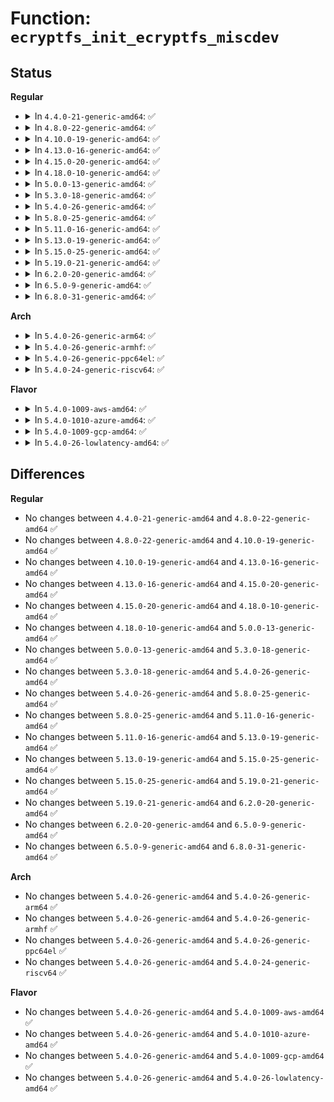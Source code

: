 # Function: <code>ecryptfs_init_ecryptfs_miscdev</code>

## Status
<b>Regular</b>
<ul>
<li>
<details>
<summary>In <code>4.4.0-21-generic-amd64</code>: ✅</summary>

```c
int ecryptfs_init_ecryptfs_miscdev()
```

```json
{
  "name": "ecryptfs_init_ecryptfs_miscdev",
  "collision_type": "Unique Global",
  "inline_type": "No",
  "funcs": [
    {
      "addr": 18446744071595194644,
      "name": "ecryptfs_init_ecryptfs_miscdev",
      "external": true,
      "loc": "fs/ecryptfs/miscdev.c:488",
      "file": "fs/ecryptfs/miscdev.c",
      "inline": "seen, unknown",
      "caller_inline": [],
      "caller_func": [
        "fs/ecryptfs/messaging.c:ecryptfs_init_messaging"
      ]
    }
  ],
  "symbols": [
    {
      "addr": 18446744071595194644,
      "name": "ecryptfs_init_ecryptfs_miscdev",
      "section": ".init.text",
      "bind": "STB_GLOBAL",
      "size": 59
    }
  ]
}
```
</details>
</li>
<li>
<details>
<summary>In <code>4.8.0-22-generic-amd64</code>: ✅</summary>

```c
int ecryptfs_init_ecryptfs_miscdev()
```

```json
{
  "name": "ecryptfs_init_ecryptfs_miscdev",
  "collision_type": "Unique Global",
  "inline_type": "No",
  "funcs": [
    {
      "addr": 18446744071595369758,
      "name": "ecryptfs_init_ecryptfs_miscdev",
      "external": true,
      "loc": "fs/ecryptfs/miscdev.c:488",
      "file": "fs/ecryptfs/miscdev.c",
      "inline": "seen, unknown",
      "caller_inline": [],
      "caller_func": [
        "fs/ecryptfs/messaging.c:ecryptfs_init_messaging"
      ]
    }
  ],
  "symbols": [
    {
      "addr": 18446744071595369758,
      "name": "ecryptfs_init_ecryptfs_miscdev",
      "section": ".init.text",
      "bind": "STB_GLOBAL",
      "size": 59
    }
  ]
}
```
</details>
</li>
<li>
<details>
<summary>In <code>4.10.0-19-generic-amd64</code>: ✅</summary>

```c
int ecryptfs_init_ecryptfs_miscdev()
```

```json
{
  "name": "ecryptfs_init_ecryptfs_miscdev",
  "collision_type": "Unique Global",
  "inline_type": "No",
  "funcs": [
    {
      "addr": 18446744071595618104,
      "name": "ecryptfs_init_ecryptfs_miscdev",
      "external": true,
      "loc": "fs/ecryptfs/miscdev.c:488",
      "file": "fs/ecryptfs/miscdev.c",
      "inline": "seen, unknown",
      "caller_inline": [],
      "caller_func": [
        "fs/ecryptfs/messaging.c:ecryptfs_init_messaging"
      ]
    }
  ],
  "symbols": [
    {
      "addr": 18446744071595618104,
      "name": "ecryptfs_init_ecryptfs_miscdev",
      "section": ".init.text",
      "bind": "STB_GLOBAL",
      "size": 59
    }
  ]
}
```
</details>
</li>
<li>
<details>
<summary>In <code>4.13.0-16-generic-amd64</code>: ✅</summary>

```c
int ecryptfs_init_ecryptfs_miscdev()
```

```json
{
  "name": "ecryptfs_init_ecryptfs_miscdev",
  "collision_type": "Unique Global",
  "inline_type": "No",
  "funcs": [
    {
      "addr": 18446744071596548545,
      "name": "ecryptfs_init_ecryptfs_miscdev",
      "external": true,
      "loc": "fs/ecryptfs/miscdev.c:488",
      "file": "fs/ecryptfs/miscdev.c",
      "inline": "seen, unknown",
      "caller_inline": [],
      "caller_func": [
        "fs/ecryptfs/messaging.c:ecryptfs_init_messaging"
      ]
    }
  ],
  "symbols": [
    {
      "addr": 18446744071596548545,
      "name": "ecryptfs_init_ecryptfs_miscdev",
      "section": ".init.text",
      "bind": "STB_GLOBAL",
      "size": 64
    }
  ]
}
```
</details>
</li>
<li>
<details>
<summary>In <code>4.15.0-20-generic-amd64</code>: ✅</summary>

```c
int ecryptfs_init_ecryptfs_miscdev()
```

```json
{
  "name": "ecryptfs_init_ecryptfs_miscdev",
  "collision_type": "Unique Global",
  "inline_type": "No",
  "funcs": [
    {
      "addr": 18446744071602875933,
      "name": "ecryptfs_init_ecryptfs_miscdev",
      "external": true,
      "loc": "fs/ecryptfs/miscdev.c:484",
      "file": "fs/ecryptfs/miscdev.c",
      "inline": "seen, unknown",
      "caller_inline": [],
      "caller_func": [
        "fs/ecryptfs/messaging.c:ecryptfs_init_messaging"
      ]
    }
  ],
  "symbols": [
    {
      "addr": 18446744071602875933,
      "name": "ecryptfs_init_ecryptfs_miscdev",
      "section": ".init.text",
      "bind": "STB_GLOBAL",
      "size": 64
    }
  ]
}
```
</details>
</li>
<li>
<details>
<summary>In <code>4.18.0-10-generic-amd64</code>: ✅</summary>

```c
int ecryptfs_init_ecryptfs_miscdev()
```

```json
{
  "name": "ecryptfs_init_ecryptfs_miscdev",
  "collision_type": "Unique Global",
  "inline_type": "No",
  "funcs": [
    {
      "addr": 18446744071603049125,
      "name": "ecryptfs_init_ecryptfs_miscdev",
      "external": true,
      "loc": "fs/ecryptfs/miscdev.c:484",
      "file": "fs/ecryptfs/miscdev.c",
      "inline": "seen, unknown",
      "caller_inline": [],
      "caller_func": [
        "fs/ecryptfs/messaging.c:ecryptfs_init_messaging"
      ]
    }
  ],
  "symbols": [
    {
      "addr": 18446744071603049125,
      "name": "ecryptfs_init_ecryptfs_miscdev",
      "section": ".init.text",
      "bind": "STB_GLOBAL",
      "size": 64
    }
  ]
}
```
</details>
</li>
<li>
<details>
<summary>In <code>5.0.0-13-generic-amd64</code>: ✅</summary>

```c
int ecryptfs_init_ecryptfs_miscdev()
```

```json
{
  "name": "ecryptfs_init_ecryptfs_miscdev",
  "collision_type": "Unique Global",
  "inline_type": "No",
  "funcs": [
    {
      "addr": 18446744071604848382,
      "name": "ecryptfs_init_ecryptfs_miscdev",
      "external": true,
      "loc": "fs/ecryptfs/miscdev.c:484",
      "file": "fs/ecryptfs/miscdev.c",
      "inline": "seen, unknown",
      "caller_inline": [],
      "caller_func": [
        "fs/ecryptfs/messaging.c:ecryptfs_init_messaging"
      ]
    }
  ],
  "symbols": [
    {
      "addr": 18446744071604848382,
      "name": "ecryptfs_init_ecryptfs_miscdev",
      "section": ".init.text",
      "bind": "STB_GLOBAL",
      "size": 64
    }
  ]
}
```
</details>
</li>
<li>
<details>
<summary>In <code>5.3.0-18-generic-amd64</code>: ✅</summary>

```c
int ecryptfs_init_ecryptfs_miscdev()
```

```json
{
  "name": "ecryptfs_init_ecryptfs_miscdev",
  "collision_type": "Unique Global",
  "inline_type": "No",
  "funcs": [
    {
      "addr": 18446744071604953181,
      "name": "ecryptfs_init_ecryptfs_miscdev",
      "external": true,
      "loc": "fs/ecryptfs/miscdev.c:471",
      "file": "fs/ecryptfs/miscdev.c",
      "inline": "seen, unknown",
      "caller_inline": [],
      "caller_func": [
        "fs/ecryptfs/messaging.c:ecryptfs_init_messaging"
      ]
    }
  ],
  "symbols": [
    {
      "addr": 18446744071604953181,
      "name": "ecryptfs_init_ecryptfs_miscdev",
      "section": ".init.text",
      "bind": "STB_GLOBAL",
      "size": 68
    }
  ]
}
```
</details>
</li>
<li>
<details>
<summary>In <code>5.4.0-26-generic-amd64</code>: ✅</summary>

```c
int ecryptfs_init_ecryptfs_miscdev()
```

```json
{
  "name": "ecryptfs_init_ecryptfs_miscdev",
  "collision_type": "Unique Global",
  "inline_type": "No",
  "funcs": [
    {
      "addr": 18446744071604988707,
      "name": "ecryptfs_init_ecryptfs_miscdev",
      "external": true,
      "loc": "fs/ecryptfs/miscdev.c:471",
      "file": "fs/ecryptfs/miscdev.c",
      "inline": "seen, unknown",
      "caller_inline": [],
      "caller_func": [
        "fs/ecryptfs/messaging.c:ecryptfs_init_messaging"
      ]
    }
  ],
  "symbols": [
    {
      "addr": 18446744071604988707,
      "name": "ecryptfs_init_ecryptfs_miscdev",
      "section": ".init.text",
      "bind": "STB_GLOBAL",
      "size": 68
    }
  ]
}
```
</details>
</li>
<li>
<details>
<summary>In <code>5.8.0-25-generic-amd64</code>: ✅</summary>

```c
int ecryptfs_init_ecryptfs_miscdev()
```

```json
{
  "name": "ecryptfs_init_ecryptfs_miscdev",
  "collision_type": "Unique Global",
  "inline_type": "No",
  "funcs": [
    {
      "addr": 18446744071609269904,
      "name": "ecryptfs_init_ecryptfs_miscdev",
      "external": true,
      "loc": "fs/ecryptfs/miscdev.c:471",
      "file": "fs/ecryptfs/miscdev.c",
      "inline": "seen, unknown",
      "caller_inline": [],
      "caller_func": [
        "fs/ecryptfs/messaging.c:ecryptfs_init_messaging"
      ]
    }
  ],
  "symbols": [
    {
      "addr": 18446744071609269904,
      "name": "ecryptfs_init_ecryptfs_miscdev",
      "section": ".init.text",
      "bind": "STB_GLOBAL",
      "size": 68
    }
  ]
}
```
</details>
</li>
<li>
<details>
<summary>In <code>5.11.0-16-generic-amd64</code>: ✅</summary>

```c
int ecryptfs_init_ecryptfs_miscdev()
```

```json
{
  "name": "ecryptfs_init_ecryptfs_miscdev",
  "collision_type": "Unique Global",
  "inline_type": "No",
  "funcs": [
    {
      "addr": 18446744071612338652,
      "name": "ecryptfs_init_ecryptfs_miscdev",
      "external": true,
      "loc": "fs/ecryptfs/miscdev.c:471",
      "file": "fs/ecryptfs/miscdev.c",
      "inline": "seen, unknown",
      "caller_inline": [],
      "caller_func": [
        "fs/ecryptfs/messaging.c:ecryptfs_init_messaging"
      ]
    }
  ],
  "symbols": [
    {
      "addr": 18446744071612338652,
      "name": "ecryptfs_init_ecryptfs_miscdev",
      "section": ".init.text",
      "bind": "STB_GLOBAL",
      "size": 68
    }
  ]
}
```
</details>
</li>
<li>
<details>
<summary>In <code>5.13.0-19-generic-amd64</code>: ✅</summary>

```c
int ecryptfs_init_ecryptfs_miscdev()
```

```json
{
  "name": "ecryptfs_init_ecryptfs_miscdev",
  "collision_type": "Unique Global",
  "inline_type": "No",
  "funcs": [
    {
      "addr": 18446744071614478988,
      "name": "ecryptfs_init_ecryptfs_miscdev",
      "external": true,
      "loc": "fs/ecryptfs/miscdev.c:472",
      "file": "fs/ecryptfs/miscdev.c",
      "inline": "seen, unknown",
      "caller_inline": [],
      "caller_func": [
        "fs/ecryptfs/messaging.c:ecryptfs_init_messaging"
      ]
    }
  ],
  "symbols": [
    {
      "addr": 18446744071614478988,
      "name": "ecryptfs_init_ecryptfs_miscdev",
      "section": ".init.text",
      "bind": "STB_GLOBAL",
      "size": 68
    }
  ]
}
```
</details>
</li>
<li>
<details>
<summary>In <code>5.15.0-25-generic-amd64</code>: ✅</summary>

```c
int ecryptfs_init_ecryptfs_miscdev()
```

```json
{
  "name": "ecryptfs_init_ecryptfs_miscdev",
  "collision_type": "Unique Global",
  "inline_type": "No",
  "funcs": [
    {
      "addr": 18446744071615425246,
      "name": "ecryptfs_init_ecryptfs_miscdev",
      "external": true,
      "loc": "fs/ecryptfs/miscdev.c:472",
      "file": "fs/ecryptfs/miscdev.c",
      "inline": "seen, unknown",
      "caller_inline": [],
      "caller_func": [
        "fs/ecryptfs/messaging.c:ecryptfs_init_messaging"
      ]
    }
  ],
  "symbols": [
    {
      "addr": 18446744071615425246,
      "name": "ecryptfs_init_ecryptfs_miscdev",
      "section": ".init.text",
      "bind": "STB_GLOBAL",
      "size": 68
    }
  ]
}
```
</details>
</li>
<li>
<details>
<summary>In <code>5.19.0-21-generic-amd64</code>: ✅</summary>

```c
int ecryptfs_init_ecryptfs_miscdev()
```

```json
{
  "name": "ecryptfs_init_ecryptfs_miscdev",
  "collision_type": "Unique Global",
  "inline_type": "No",
  "funcs": [
    {
      "addr": 18446744071617219921,
      "name": "ecryptfs_init_ecryptfs_miscdev",
      "external": true,
      "loc": "fs/ecryptfs/miscdev.c:472",
      "file": "fs/ecryptfs/miscdev.c",
      "inline": "seen, unknown",
      "caller_inline": [],
      "caller_func": [
        "fs/ecryptfs/messaging.c:ecryptfs_init_messaging"
      ]
    }
  ],
  "symbols": [
    {
      "addr": 18446744071617219921,
      "name": "ecryptfs_init_ecryptfs_miscdev",
      "section": ".init.text",
      "bind": "STB_GLOBAL",
      "size": 72
    }
  ]
}
```
</details>
</li>
<li>
<details>
<summary>In <code>6.2.0-20-generic-amd64</code>: ✅</summary>

```c
int ecryptfs_init_ecryptfs_miscdev()
```

```json
{
  "name": "ecryptfs_init_ecryptfs_miscdev",
  "collision_type": "Unique Global",
  "inline_type": "No",
  "funcs": [
    {
      "addr": 18446744071627925984,
      "name": "ecryptfs_init_ecryptfs_miscdev",
      "external": true,
      "loc": "fs/ecryptfs/miscdev.c:472",
      "file": "fs/ecryptfs/miscdev.c",
      "inline": "seen, unknown",
      "caller_inline": [],
      "caller_func": [
        "fs/ecryptfs/messaging.c:ecryptfs_init_messaging"
      ]
    }
  ],
  "symbols": [
    {
      "addr": 18446744071627925984,
      "name": "ecryptfs_init_ecryptfs_miscdev",
      "section": ".init.text",
      "bind": "STB_GLOBAL",
      "size": 95
    }
  ]
}
```
</details>
</li>
<li>
<details>
<summary>In <code>6.5.0-9-generic-amd64</code>: ✅</summary>

```c
int ecryptfs_init_ecryptfs_miscdev()
```

```json
{
  "name": "ecryptfs_init_ecryptfs_miscdev",
  "collision_type": "Unique Global",
  "inline_type": "No",
  "funcs": [
    {
      "addr": 18446744071619689072,
      "name": "ecryptfs_init_ecryptfs_miscdev",
      "external": true,
      "loc": "fs/ecryptfs/miscdev.c:472",
      "file": "fs/ecryptfs/miscdev.c",
      "inline": "seen, unknown",
      "caller_inline": [],
      "caller_func": [
        "fs/ecryptfs/messaging.c:ecryptfs_init_messaging"
      ]
    }
  ],
  "symbols": [
    {
      "addr": 18446744071619689072,
      "name": "ecryptfs_init_ecryptfs_miscdev",
      "section": ".init.text",
      "bind": "STB_GLOBAL",
      "size": 95
    }
  ]
}
```
</details>
</li>
<li>
<details>
<summary>In <code>6.8.0-31-generic-amd64</code>: ✅</summary>

```c
int ecryptfs_init_ecryptfs_miscdev()
```

```json
{
  "name": "ecryptfs_init_ecryptfs_miscdev",
  "collision_type": "Unique Global",
  "inline_type": "No",
  "funcs": [
    {
      "addr": 18446744071621995584,
      "name": "ecryptfs_init_ecryptfs_miscdev",
      "external": true,
      "loc": "fs/ecryptfs/miscdev.c:472",
      "file": "fs/ecryptfs/miscdev.c",
      "inline": "seen, unknown",
      "caller_inline": [],
      "caller_func": [
        "fs/ecryptfs/messaging.c:ecryptfs_init_messaging"
      ]
    }
  ],
  "symbols": [
    {
      "addr": 18446744071621995584,
      "name": "ecryptfs_init_ecryptfs_miscdev",
      "section": ".init.text",
      "bind": "STB_GLOBAL",
      "size": 95
    }
  ]
}
```
</details>
</li>
</ul>
<b>Arch</b>
<ul>
<li>
<details>
<summary>In <code>5.4.0-26-generic-arm64</code>: ✅</summary>

```c
int ecryptfs_init_ecryptfs_miscdev()
```

```json
{
  "name": "ecryptfs_init_ecryptfs_miscdev",
  "collision_type": "Unique Global",
  "inline_type": "No",
  "funcs": [
    {
      "addr": 18446603336511030880,
      "name": "ecryptfs_init_ecryptfs_miscdev",
      "external": true,
      "loc": "fs/ecryptfs/miscdev.c:471",
      "file": "fs/ecryptfs/miscdev.c",
      "inline": "seen, unknown",
      "caller_inline": [],
      "caller_func": [
        "fs/ecryptfs/messaging.c:ecryptfs_init_messaging"
      ]
    }
  ],
  "symbols": [
    {
      "addr": 18446603336511030880,
      "name": "ecryptfs_init_ecryptfs_miscdev",
      "section": ".init.text",
      "bind": "STB_GLOBAL",
      "size": 92
    }
  ]
}
```
</details>
</li>
<li>
<details>
<summary>In <code>5.4.0-26-generic-armhf</code>: ✅</summary>

```c
int ecryptfs_init_ecryptfs_miscdev()
```

```json
{
  "name": "ecryptfs_init_ecryptfs_miscdev",
  "collision_type": "Unique Global",
  "inline_type": "No",
  "funcs": [
    {
      "addr": 3243511820,
      "name": "ecryptfs_init_ecryptfs_miscdev",
      "external": true,
      "loc": "fs/ecryptfs/miscdev.c:471",
      "file": "fs/ecryptfs/miscdev.c",
      "inline": "seen, unknown",
      "caller_inline": [],
      "caller_func": [
        "fs/ecryptfs/messaging.c:ecryptfs_init_messaging"
      ]
    }
  ],
  "symbols": [
    {
      "addr": 3243511820,
      "name": "ecryptfs_init_ecryptfs_miscdev",
      "section": ".init.text",
      "bind": "STB_GLOBAL",
      "size": 88
    }
  ]
}
```
</details>
</li>
<li>
<details>
<summary>In <code>5.4.0-26-generic-ppc64el</code>: ✅</summary>

```c
int ecryptfs_init_ecryptfs_miscdev()
```

```json
{
  "name": "ecryptfs_init_ecryptfs_miscdev",
  "collision_type": "Unique Global",
  "inline_type": "No",
  "funcs": [
    {
      "addr": 13835058055302701940,
      "name": "ecryptfs_init_ecryptfs_miscdev",
      "external": true,
      "loc": "fs/ecryptfs/miscdev.c:471",
      "file": "fs/ecryptfs/miscdev.c",
      "inline": "seen, unknown",
      "caller_inline": [],
      "caller_func": [
        "fs/ecryptfs/messaging.c:ecryptfs_init_messaging"
      ]
    }
  ],
  "symbols": [
    {
      "addr": 13835058055302701940,
      "name": "ecryptfs_init_ecryptfs_miscdev",
      "section": ".init.text",
      "bind": "STB_GLOBAL",
      "size": 120
    }
  ]
}
```
</details>
</li>
<li>
<details>
<summary>In <code>5.4.0-24-generic-riscv64</code>: ✅</summary>

```c
int ecryptfs_init_ecryptfs_miscdev()
```

```json
{
  "name": "ecryptfs_init_ecryptfs_miscdev",
  "collision_type": "Unique Global",
  "inline_type": "No",
  "funcs": [
    {
      "addr": 18446743936270743806,
      "name": "ecryptfs_init_ecryptfs_miscdev",
      "external": true,
      "loc": "fs/ecryptfs/miscdev.c:471",
      "file": "fs/ecryptfs/miscdev.c",
      "inline": "seen, unknown",
      "caller_inline": [],
      "caller_func": [
        "fs/ecryptfs/messaging.c:ecryptfs_init_messaging"
      ]
    }
  ],
  "symbols": [
    {
      "addr": 18446743936270743806,
      "name": "ecryptfs_init_ecryptfs_miscdev",
      "section": ".init.text",
      "bind": "STB_GLOBAL",
      "size": 86
    }
  ]
}
```
</details>
</li>
</ul>
<b>Flavor</b>
<ul>
<li>
<details>
<summary>In <code>5.4.0-1009-aws-amd64</code>: ✅</summary>

```c
int ecryptfs_init_ecryptfs_miscdev()
```

```json
{
  "name": "ecryptfs_init_ecryptfs_miscdev",
  "collision_type": "Unique Global",
  "inline_type": "No",
  "funcs": [
    {
      "addr": 18446744071604894167,
      "name": "ecryptfs_init_ecryptfs_miscdev",
      "external": true,
      "loc": "fs/ecryptfs/miscdev.c:471",
      "file": "fs/ecryptfs/miscdev.c",
      "inline": "seen, unknown",
      "caller_inline": [],
      "caller_func": [
        "fs/ecryptfs/messaging.c:ecryptfs_init_messaging"
      ]
    }
  ],
  "symbols": [
    {
      "addr": 18446744071604894167,
      "name": "ecryptfs_init_ecryptfs_miscdev",
      "section": ".init.text",
      "bind": "STB_GLOBAL",
      "size": 68
    }
  ]
}
```
</details>
</li>
<li>
<details>
<summary>In <code>5.4.0-1010-azure-amd64</code>: ✅</summary>

```c
int ecryptfs_init_ecryptfs_miscdev()
```

```json
{
  "name": "ecryptfs_init_ecryptfs_miscdev",
  "collision_type": "Unique Global",
  "inline_type": "No",
  "funcs": [
    {
      "addr": 18446744071604863219,
      "name": "ecryptfs_init_ecryptfs_miscdev",
      "external": true,
      "loc": "fs/ecryptfs/miscdev.c:471",
      "file": "fs/ecryptfs/miscdev.c",
      "inline": "seen, unknown",
      "caller_inline": [],
      "caller_func": [
        "fs/ecryptfs/messaging.c:ecryptfs_init_messaging"
      ]
    }
  ],
  "symbols": [
    {
      "addr": 18446744071604863219,
      "name": "ecryptfs_init_ecryptfs_miscdev",
      "section": ".init.text",
      "bind": "STB_GLOBAL",
      "size": 68
    }
  ]
}
```
</details>
</li>
<li>
<details>
<summary>In <code>5.4.0-1009-gcp-amd64</code>: ✅</summary>

```c
int ecryptfs_init_ecryptfs_miscdev()
```

```json
{
  "name": "ecryptfs_init_ecryptfs_miscdev",
  "collision_type": "Unique Global",
  "inline_type": "No",
  "funcs": [
    {
      "addr": 18446744071604971351,
      "name": "ecryptfs_init_ecryptfs_miscdev",
      "external": true,
      "loc": "fs/ecryptfs/miscdev.c:471",
      "file": "fs/ecryptfs/miscdev.c",
      "inline": "seen, unknown",
      "caller_inline": [],
      "caller_func": [
        "fs/ecryptfs/messaging.c:ecryptfs_init_messaging"
      ]
    }
  ],
  "symbols": [
    {
      "addr": 18446744071604971351,
      "name": "ecryptfs_init_ecryptfs_miscdev",
      "section": ".init.text",
      "bind": "STB_GLOBAL",
      "size": 68
    }
  ]
}
```
</details>
</li>
<li>
<details>
<summary>In <code>5.4.0-26-lowlatency-amd64</code>: ✅</summary>

```c
int ecryptfs_init_ecryptfs_miscdev()
```

```json
{
  "name": "ecryptfs_init_ecryptfs_miscdev",
  "collision_type": "Unique Global",
  "inline_type": "No",
  "funcs": [
    {
      "addr": 18446744071604992877,
      "name": "ecryptfs_init_ecryptfs_miscdev",
      "external": true,
      "loc": "fs/ecryptfs/miscdev.c:471",
      "file": "fs/ecryptfs/miscdev.c",
      "inline": "seen, unknown",
      "caller_inline": [],
      "caller_func": [
        "fs/ecryptfs/messaging.c:ecryptfs_init_messaging"
      ]
    }
  ],
  "symbols": [
    {
      "addr": 18446744071604992877,
      "name": "ecryptfs_init_ecryptfs_miscdev",
      "section": ".init.text",
      "bind": "STB_GLOBAL",
      "size": 68
    }
  ]
}
```
</details>
</li>
</ul>

## Differences
<b>Regular</b>
<ul>
<li>
No changes between <code>4.4.0-21-generic-amd64</code> and <code>4.8.0-22-generic-amd64</code> ✅
</li>
<li>
No changes between <code>4.8.0-22-generic-amd64</code> and <code>4.10.0-19-generic-amd64</code> ✅
</li>
<li>
No changes between <code>4.10.0-19-generic-amd64</code> and <code>4.13.0-16-generic-amd64</code> ✅
</li>
<li>
No changes between <code>4.13.0-16-generic-amd64</code> and <code>4.15.0-20-generic-amd64</code> ✅
</li>
<li>
No changes between <code>4.15.0-20-generic-amd64</code> and <code>4.18.0-10-generic-amd64</code> ✅
</li>
<li>
No changes between <code>4.18.0-10-generic-amd64</code> and <code>5.0.0-13-generic-amd64</code> ✅
</li>
<li>
No changes between <code>5.0.0-13-generic-amd64</code> and <code>5.3.0-18-generic-amd64</code> ✅
</li>
<li>
No changes between <code>5.3.0-18-generic-amd64</code> and <code>5.4.0-26-generic-amd64</code> ✅
</li>
<li>
No changes between <code>5.4.0-26-generic-amd64</code> and <code>5.8.0-25-generic-amd64</code> ✅
</li>
<li>
No changes between <code>5.8.0-25-generic-amd64</code> and <code>5.11.0-16-generic-amd64</code> ✅
</li>
<li>
No changes between <code>5.11.0-16-generic-amd64</code> and <code>5.13.0-19-generic-amd64</code> ✅
</li>
<li>
No changes between <code>5.13.0-19-generic-amd64</code> and <code>5.15.0-25-generic-amd64</code> ✅
</li>
<li>
No changes between <code>5.15.0-25-generic-amd64</code> and <code>5.19.0-21-generic-amd64</code> ✅
</li>
<li>
No changes between <code>5.19.0-21-generic-amd64</code> and <code>6.2.0-20-generic-amd64</code> ✅
</li>
<li>
No changes between <code>6.2.0-20-generic-amd64</code> and <code>6.5.0-9-generic-amd64</code> ✅
</li>
<li>
No changes between <code>6.5.0-9-generic-amd64</code> and <code>6.8.0-31-generic-amd64</code> ✅
</li>
</ul>
<b>Arch</b>
<ul>
<li>
No changes between <code>5.4.0-26-generic-amd64</code> and <code>5.4.0-26-generic-arm64</code> ✅
</li>
<li>
No changes between <code>5.4.0-26-generic-amd64</code> and <code>5.4.0-26-generic-armhf</code> ✅
</li>
<li>
No changes between <code>5.4.0-26-generic-amd64</code> and <code>5.4.0-26-generic-ppc64el</code> ✅
</li>
<li>
No changes between <code>5.4.0-26-generic-amd64</code> and <code>5.4.0-24-generic-riscv64</code> ✅
</li>
</ul>
<b>Flavor</b>
<ul>
<li>
No changes between <code>5.4.0-26-generic-amd64</code> and <code>5.4.0-1009-aws-amd64</code> ✅
</li>
<li>
No changes between <code>5.4.0-26-generic-amd64</code> and <code>5.4.0-1010-azure-amd64</code> ✅
</li>
<li>
No changes between <code>5.4.0-26-generic-amd64</code> and <code>5.4.0-1009-gcp-amd64</code> ✅
</li>
<li>
No changes between <code>5.4.0-26-generic-amd64</code> and <code>5.4.0-26-lowlatency-amd64</code> ✅
</li>
</ul>

